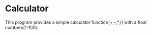 # Calculator

This program provides a simple calculator function(+,-,*,/) with a float numbers(1-100).

